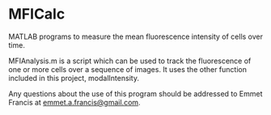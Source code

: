 # MFICalc
MATLAB programs to measure the mean fluorescence intensity of cells over time.

MFIAnalysis.m is a script which can be used to track the fluorescence of one or more cells over a sequence of images. It uses the other function included in this project, modalIntensity.

Any questions about the use of this program should be addressed to Emmet Francis at emmet.a.francis@gmail.com.

